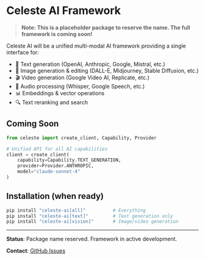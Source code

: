 # Celeste AI Framework

> **Note: This is a placeholder package to reserve the name. The full framework is coming soon!**

Celeste AI will be a unified multi-modal AI framework providing a single interface for:

- 🤖 Text generation (OpenAI, Anthropic, Google, Mistral, etc.)
- 🎨 Image generation & editing (DALL-E, Midjourney, Stable Diffusion, etc.)
- 🎬 Video generation (Google Video AI, Replicate, etc.)
- 🎵 Audio processing (Whisper, Google Speech, etc.)
- 📊 Embeddings & vector operations
- 🔍 Text reranking and search

## Coming Soon

```python
from celeste import create_client, Capability, Provider

# Unified API for all AI capabilities
client = create_client(
    capability=Capability.TEXT_GENERATION,
    provider=Provider.ANTHROPIC,
    model="claude-sonnet-4"
)
```

## Installation (when ready)

```bash
pip install "celeste-ai[all]"          # Everything
pip install "celeste-ai[text]"         # Text generation only
pip install "celeste-ai[vision]"       # Image/video generation
```

---

**Status**: Package name reserved. Framework in active development.

**Contact**: [GitHub Issues](https://github.com/agent-kai/celeste-ai)